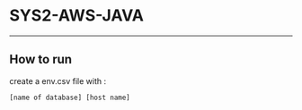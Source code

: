 # SYS2-AWS-JAVA

---

## How to run
create a env.csv file with :
```
[name of database] [host name]
```
